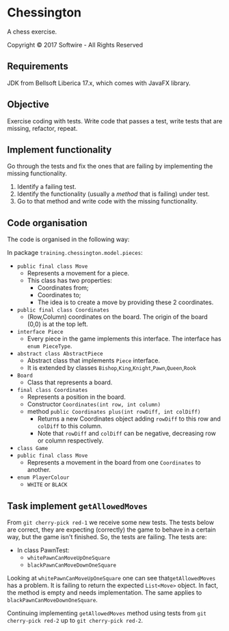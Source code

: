 # Chessington

A chess exercise.

Copyright © 2017 Softwire - All Rights Reserved

## Requirements

JDK from Bellsoft Liberica 17.x, which comes with JavaFX library.

## Objective

Exercise coding with tests. Write code that passes a test, write tests that are missing, refactor, repeat. 

## Implement functionality

Go through the tests and fix the ones that are failing by implementing the missing functionality.

1. Identify a failing test.
2. Identify the functionality (usually a _method_ that is failing) under test.
3. Go to that method and write code with the missing functionality.

## Code organisation

The code is organised in the following way:


In package `training.chessington.model.pieces`:

- `public final class Move`
  - Represents a movement for a piece.
  - This class has two properties:
    - Coordinates from;
    - Coordinates to;
    - The idea is to create a move by providing these 2 coordinates.
- `public final class Coordinates`
  - (Row,Column) coordinates on the board. The origin of the board (0,0) is at the top left. 
- `interface Piece`
  - Every piece in the game implements this interface. The interface has `enum PieceType`.
- `abstract class AbstractPiece`
  - Abstract class that implements `Piece` interface.
  - It is extended by classes `Bishop`,`King`,`Knight`,`Pawn`,`Queen`,`Rook`
- `Board`
  - Class that represents a board. 
- `final class Coordinates`
  - Represents a position in the board. 
  - Constructor `Coordinates(int row, int column)`
  - method `public Coordinates plus(int rowDiff, int colDiff)`
    - Returns a new Coordinates object adding `rowDiff` to this row and `colDiff` to this column.
    - Note that `rowDiff` and `colDiff` can be negative, decreasing row or column respectively.
- `class Game`
- `public final class Move`
  - Represents a movement in the board from one `Coordinates` to another. 
- `enum PlayerColour`
  - `WHITE` or `BLACK`

## Task implement `getAllowedMoves`

From `git cherry-pick red-1` we receive some new tests. The tests below are correct, they are expecting (correctly) the game to behave in a certain way, but the game isn't finished. So, the tests are failing. The tests are:

- In class PawnTest:
  - `whitePawnCanMoveUpOneSquare`
  - `blackPawnCanMoveDownOneSquare`

Looking at `whitePawnCanMoveUpOneSquare` one can see that`getAllowedMoves` has a problem. It is failing to return the expected `List<Move>` object. In fact, the method is empty and needs implementation. The same applies to `blackPawnCanMoveDownOneSquare`.

Continuing implementing `getAllowedMoves` method using tests from `git cherry-pick red-2` up to `git cherry-pick red-2`.

